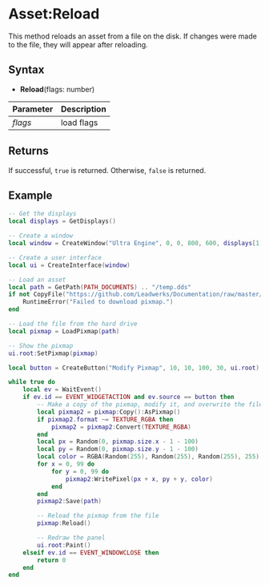 # Asset:Reload

This method reloads an asset from a file on the disk. If changes were made to the file, they will appear after reloading.

## Syntax

- **Reload**(flags: number)

| Parameter | Description |
|---|---|
| *flags* | load flags |

## Returns

If successful, `true` is returned. Otherwise, `false` is returned.

## Example

```lua
-- Get the displays
local displays = GetDisplays()

-- Create a window
local window = CreateWindow("Ultra Engine", 0, 0, 800, 600, displays[1])

-- Create a user interface
local ui = CreateInterface(window)

-- Load an asset
local path = GetPath(PATH_DOCUMENTS) .. "/temp.dds"
if not CopyFile("https://github.com/Leadwerks/Documentation/raw/master/Assets/Materials/Ground/dirt01.dds", path) then
    RuntimeError("Failed to download pixmap.")
end

-- Load the file from the hard drive
local pixmap = LoadPixmap(path)

-- Show the pixmap
ui.root:SetPixmap(pixmap)

local button = CreateButton("Modify Pixmap", 10, 10, 100, 30, ui.root)

while true do
    local ev = WaitEvent()
    if ev.id == EVENT_WIDGETACTION and ev.source == button then
        -- Make a copy of the pixmap, modify it, and overwrite the file
        local pixmap2 = pixmap:Copy():AsPixmap()
        if pixmap2.format ~= TEXTURE_RGBA then
            pixmap2 = pixmap2:Convert(TEXTURE_RGBA)
        end
        local px = Random(0, pixmap.size.x - 1 - 100)
        local py = Random(0, pixmap.size.y - 1 - 100)
        local color = RGBA(Random(255), Random(255), Random(255), 255)
        for x = 0, 99 do
            for y = 0, 99 do
                pixmap2:WritePixel(px + x, py + y, color)
            end
        end
        pixmap2:Save(path)

        -- Reload the pixmap from the file
        pixmap:Reload()

        -- Redraw the panel
        ui.root:Paint()
    elseif ev.id == EVENT_WINDOWCLOSE then
        return 0
    end
end
```
